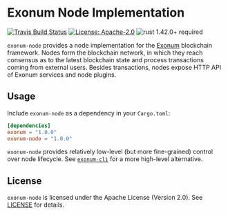 # Exonum Node Implementation

[![Travis Build Status](https://img.shields.io/travis/exonum/exonum/master.svg?label=Linux%20Build)](https://travis-ci.com/exonum/exonum)
[![License: Apache-2.0](https://img.shields.io/github/license/exonum/exonum.svg)](https://github.com/exonum/exonum/blob/master/LICENSE)
![rust 1.42.0+ required](https://img.shields.io/badge/rust-1.42.0+-blue.svg?label=Required%20Rust)

`exonum-node` provides a node implementation for the [Exonum](https://exonum.com/)
blockchain framework. Nodes form the blockchain network, in which they reach
consensus as to the latest blockchain state and process transactions coming
from external users. Besides transactions, nodes expose HTTP API of Exonum services
and node plugins.

## Usage

Include `exonum-node` as a dependency in your `Cargo.toml`:

```toml
[dependencies]
exonum = "1.0.0"
exonum-node = "1.0.0"
```

`exonum-node` provides relatively low-level (but more fine-grained) control
over node lifecycle. See [`exonum-cli`] for a more high-level alternative.

## License

`exonum-node` is licensed under the Apache License (Version 2.0).
See [LICENSE](LICENSE) for details.

[`exonum-cli`]: https://crates.io/crates/exonum-cli
